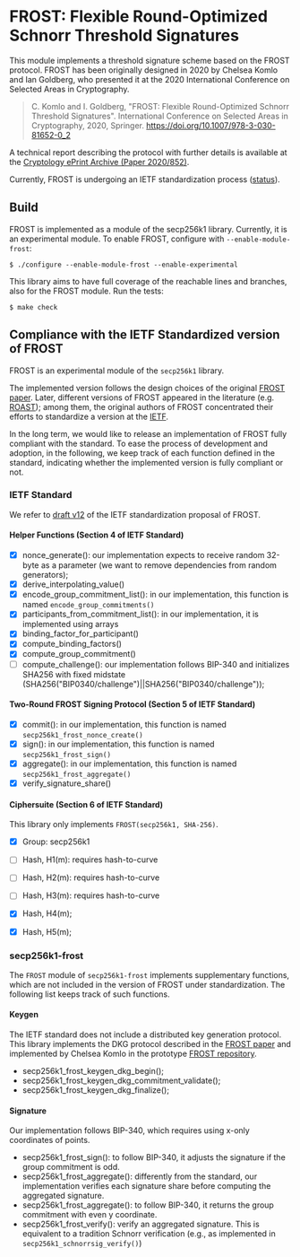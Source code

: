# FROST: Flexible Round-Optimized Schnorr Threshold Signatures

This module implements a threshold signature scheme based on the FROST protocol. 
FROST has been originally designed in 2020 by Chelsea Komlo and Ian Goldberg, who presented it at 
the 2020 International Conference on Selected Areas in Cryptography. 

> C. Komlo and I. Goldberg, "FROST: Flexible Round-Optimized Schnorr Threshold Signatures".
> International Conference on Selected Areas in Cryptography, 2020, Springer.
> https://doi.org/10.1007/978-3-030-81652-0_2

A technical report describing the protocol with further details is available at 
the [Cryptology ePrint Archive (Paper 2020/852)](https://eprint.iacr.org/2020/852). 

Currently, FROST is undergoing an IETF standardization process ([status](https://datatracker.ietf.org/doc/draft-irtf-cfrg-frost/)).
  
## Build 

FROST is implemented as a module of the secp256k1 library. Currently, it is an experimental module.
To enable FROST, configure with `--enable-module-frost`:

    $ ./configure --enable-module-frost --enable-experimental

This library aims to have full coverage of the reachable lines and branches, also for the FROST module.
Run the tests:

    $ make check

## Compliance with the IETF Standardized version of FROST

FROST is an experimental module of the `secp256k1` library. 

The implemented version follows the design choices of the original [FROST paper](https://eprint.iacr.org/2020/852).
Later, different versions of FROST appeared in the literature (e.g. [ROAST](https://eprint.iacr.org/2022/550)); among them, the original authors of FROST concentrated their efforts to standardize a version at the [IETF](https://datatracker.ietf.org/doc/draft-irtf-cfrg-frost/).  

In the long term, we would like to release an implementation of FROST fully compliant with the standard. To ease the process of development and adoption, in the following, we keep track of each function defined in the standard, indicating whether the implemented version is fully compliant or not. 

### IETF Standard

We refer to [draft v12](https://www.ietf.org/archive/id/draft-irtf-cfrg-frost-12.html) of the IETF standardization proposal of FROST. 

#### Helper Functions (Section 4 of IETF Standard)

- [x] nonce_generate(): our implementation expects to receive random 32-byte as a parameter (we want to remove dependencies from random generators);
- [x] derive_interpolating_value()
- [x] encode_group_commitment_list(): in our implementation, this function is named `encode_group_commitments()`
- [x] participants_from_commitment_list(): in our implementation, it is implemented using arrays 
- [x] binding_factor_for_participant()
- [x] compute_binding_factors()
- [x] compute_group_commitment()
- [ ] compute_challenge(): our implementation follows BIP-340 and initializes SHA256 with fixed midstate (SHA256("BIP0340/challenge")||SHA256("BIP0340/challenge"));

#### Two-Round FROST Signing Protocol (Section 5 of IETF Standard)

- [x] commit(): in our implementation, this function is named `secp256k1_frost_nonce_create()`
- [x] sign(): in our implementation, this function is named `secp256k1_frost_sign()`
- [x] aggregate(): in our implementation, this function is named `secp256k1_frost_aggregate()`
- [x] verify_signature_share()

#### Ciphersuite (Section 6 of IETF Standard)

This library only implements `FROST(secp256k1, SHA-256)`. 
- [x] Group: secp256k1
- [ ] Hash, H1(m): requires hash-to-curve
- [ ] Hash, H2(m): requires hash-to-curve
- [ ] Hash, H3(m): requires hash-to-curve
- [x] Hash, H4(m);
- [x] Hash, H5(m);
 

### secp256k1-frost

The `FROST` module of `secp256k1-frost` implements supplementary functions, which are not included in the version of FROST under standardization.
The following list keeps track of such functions.

#### Keygen 

The IETF standard does not include a distributed key generation protocol. 
This library implements the DKG protocol described in the [FROST paper](https://eprint.iacr.org/2020/852) and implemented 
by Chelsea Komlo in the prototype [FROST repository](https://git.uwaterloo.ca/ckomlo/frost/).

- secp256k1_frost_keygen_dkg_begin();
- secp256k1_frost_keygen_dkg_commitment_validate();
- secp256k1_frost_keygen_dkg_finalize();

#### Signature 

Our implementation follows BIP-340, which requires using x-only coordinates of points. 

- secp256k1_frost_sign(): to follow BIP-340, it adjusts the signature if the group commitment is odd.  
- secp256k1_frost_aggregate(): differently from the standard, our implementation verifies each signature share before computing the aggregated signature. 
- secp256k1_frost_aggregate(): to follow BIP-340, it returns the group commitment with even y coordinate. 
- secp256k1_frost_verify(): verify an aggregated signature. This is equivalent to a tradition Schnorr verification (e.g., as implemented in `secp256k1_schnorrsig_verify()`)
